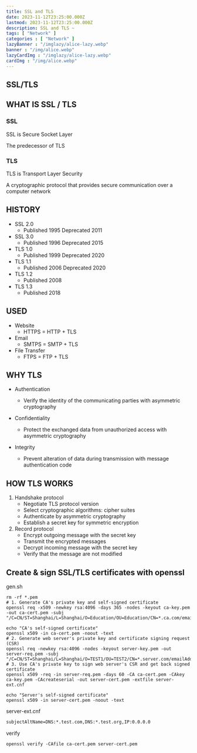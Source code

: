 ```yaml
---
title: SSL and TLS
date: 2023-11-12T23:25:00.000Z
lastmod: 2023-11-12T23:25:00.000Z
description: SSL and TLS ~
tags: [ "Network" ]
categories : [ "Network" ]
lazyBanner : "/imglazy/alice-lazy.webp"
banner : "/img/alice.webp"
lazyCardImg : "/imglazy/alice-lazy.webp"
cardImg : "/img/alice.webp"
---
```


## SSL/TLS

## WHAT IS SSL / TLS

### SSL

SSL is Secure Socket Layer

The predecessor of TLS

### TLS

TLS is Transport Layer Security

A cryptographic protocol that provides secure communication over a computer network

## HISTORY

* SSL 2.0
  * Published 1995 Deprecated 2011
* SSL 3.0
  * Published 1996 Deprecated 2015
* TLS 1.0
  * Published 1999 Deprecated 2020
* TLS 1.1
  * Published 2006 Deprecated 2020
* TLS 1.2
  * Published 2008 
* TLS 1.3
  * Published 2018 

## USED

* Website
  * HTTPS = HTTP + TLS
* Email
  * SMTPS = SMTP + TLS
* File Transfer
  * FTPS = FTP + TLS

## WHY TLS

* Authentication
  * Verify the identity of the communicating parties with asymmetric cryptography

* Confidentiality
  * Protect the exchanged data from unauthorized access with asymmetric cryptography
* Integrity
  * Prevent alteration of data during transmission with message authentication code

## HOW TLS WORKS

1. Handshake protocol
   * Negotiate TLS protocol version
   * Select cryptographic algorithms: cipher suites
   * Authenticate by asymmetric cryptography
   * Establish a secret key for symmetric encryption
2. Record protocol
   * Encrypt outgoing message with the secret key
   * Transmit the encrypted messages
   * Decrypt incoming message with the secret key
   * Verify that the message are not modified

## Create & sign SSL/TLS certificates with openssl

gen.sh

```shell
rm -rf *.pem
# 1. Generate CA's private key and self-signed certificate
openssl req -x509 -newkey rsa:4096 -days 365 -nodes -keyout ca-key.pem -out ca-cert.pem -subj "/C=CN/ST=Shanghai/L=Shanghai/O=Education/OU=Education/CN=*.ca.com/emailAddress=test@email.com"

echo "CA's self-signed certificate"
openssl x509 -in ca-cert.pem -noout -text
# 2. Generate web server's private key and certificate signing request (CSR)
openssl req -newkey rsa:4096 -nodes -keyout server-key.pem -out server-req.pem -subj "/C=CN/ST=Shanghai/L=Shanghai/O=TEST1/OU=TEST2/CN=*.server.com/emailAddress=test@email.com"
# 3. Use CA's private key to sign web server's CSR and get back signed certificate
openssl x509 -req -in server-req.pem -days 60 -CA ca-cert.pem -CAkey ca-key.pem -CAcreateserial -out server-cert.pem -extfile server-ext.cnf

echo "Server's self-signed certificate"
openssl x509 -in server-cert.pem -noout -text
```



server-ext.cnf

```markdown
subjectAltName=DNS:*.test.com,DNS:*.test.org,IP:0.0.0.0
```



verify

```shell
openssl verify -CAfile ca-cert.pem server-cert.pem
```




